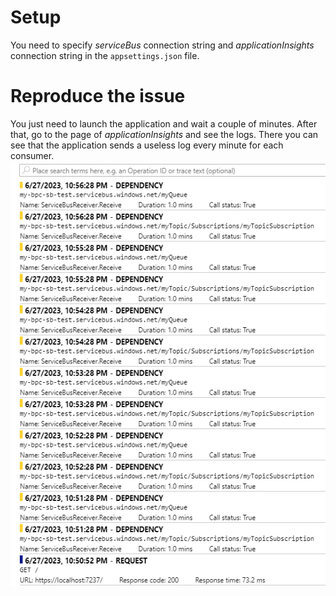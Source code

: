 # Setup
You need to specify *serviceBus* connection string and *applicationInsights* connection string in the `appsettings.json` file.

# Reproduce the issue
You just need to launch the application and wait a couple of minutes. After that, go to the page of *applicationInsights* and see the logs. There you can see that the application sends a useless log every minute for each consumer.
 ![appInsight](/docs/appInsight.png)